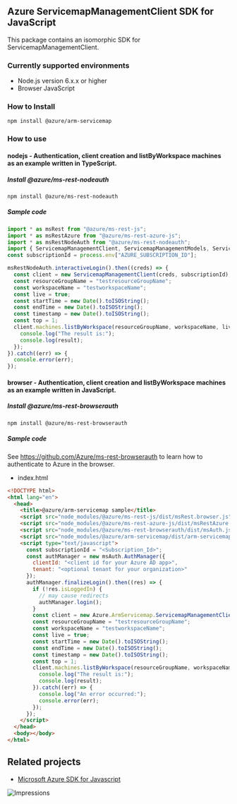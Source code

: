 ## Azure ServicemapManagementClient SDK for JavaScript

This package contains an isomorphic SDK for ServicemapManagementClient.

### Currently supported environments

- Node.js version 6.x.x or higher
- Browser JavaScript

### How to Install

```
npm install @azure/arm-servicemap
```

### How to use

#### nodejs - Authentication, client creation and listByWorkspace machines as an example written in TypeScript.

##### Install @azure/ms-rest-nodeauth

```
npm install @azure/ms-rest-nodeauth
```

##### Sample code

```ts
import * as msRest from "@azure/ms-rest-js";
import * as msRestAzure from "@azure/ms-rest-azure-js";
import * as msRestNodeAuth from "@azure/ms-rest-nodeauth";
import { ServicemapManagementClient, ServicemapManagementModels, ServicemapManagementMappers } from "@azure/arm-servicemap";
const subscriptionId = process.env["AZURE_SUBSCRIPTION_ID"];

msRestNodeAuth.interactiveLogin().then((creds) => {
  const client = new ServicemapManagementClient(creds, subscriptionId);
  const resourceGroupName = "testresourceGroupName";
  const workspaceName = "testworkspaceName";
  const live = true;
  const startTime = new Date().toISOString();
  const endTime = new Date().toISOString();
  const timestamp = new Date().toISOString();
  const top = 1;
  client.machines.listByWorkspace(resourceGroupName, workspaceName, live, startTime, endTime, timestamp, top).then((result) => {
    console.log("The result is:");
    console.log(result);
  });
}).catch((err) => {
  console.error(err);
});
```

#### browser - Authentication, client creation and listByWorkspace machines as an example written in JavaScript.

##### Install @azure/ms-rest-browserauth

```
npm install @azure/ms-rest-browserauth
```

##### Sample code

See https://github.com/Azure/ms-rest-browserauth to learn how to authenticate to Azure in the browser.

- index.html
```html
<!DOCTYPE html>
<html lang="en">
  <head>
    <title>@azure/arm-servicemap sample</title>
    <script src="node_modules/@azure/ms-rest-js/dist/msRest.browser.js"></script>
    <script src="node_modules/@azure/ms-rest-azure-js/dist/msRestAzure.js"></script>
    <script src="node_modules/@azure/ms-rest-browserauth/dist/msAuth.js"></script>
    <script src="node_modules/@azure/arm-servicemap/dist/arm-servicemap.js"></script>
    <script type="text/javascript">
      const subscriptionId = "<Subscription_Id>";
      const authManager = new msAuth.AuthManager({
        clientId: "<client id for your Azure AD app>",
        tenant: "<optional tenant for your organization>"
      });
      authManager.finalizeLogin().then((res) => {
        if (!res.isLoggedIn) {
          // may cause redirects
          authManager.login();
        }
        const client = new Azure.ArmServicemap.ServicemapManagementClient(res.creds, subscriptionId);
        const resourceGroupName = "testresourceGroupName";
        const workspaceName = "testworkspaceName";
        const live = true;
        const startTime = new Date().toISOString();
        const endTime = new Date().toISOString();
        const timestamp = new Date().toISOString();
        const top = 1;
        client.machines.listByWorkspace(resourceGroupName, workspaceName, live, startTime, endTime, timestamp, top).then((result) => {
          console.log("The result is:");
          console.log(result);
        }).catch((err) => {
          console.log("An error occurred:");
          console.error(err);
        });
      });
    </script>
  </head>
  <body></body>
</html>
```

## Related projects

- [Microsoft Azure SDK for Javascript](https://github.com/Azure/azure-sdk-for-js)


![Impressions](https://azure-sdk-impressions.azurewebsites.net/api/impressions/azure-sdk-for-js%2Fpackages%2F%40azure%2Farm-servicemap%2FREADME.png)
